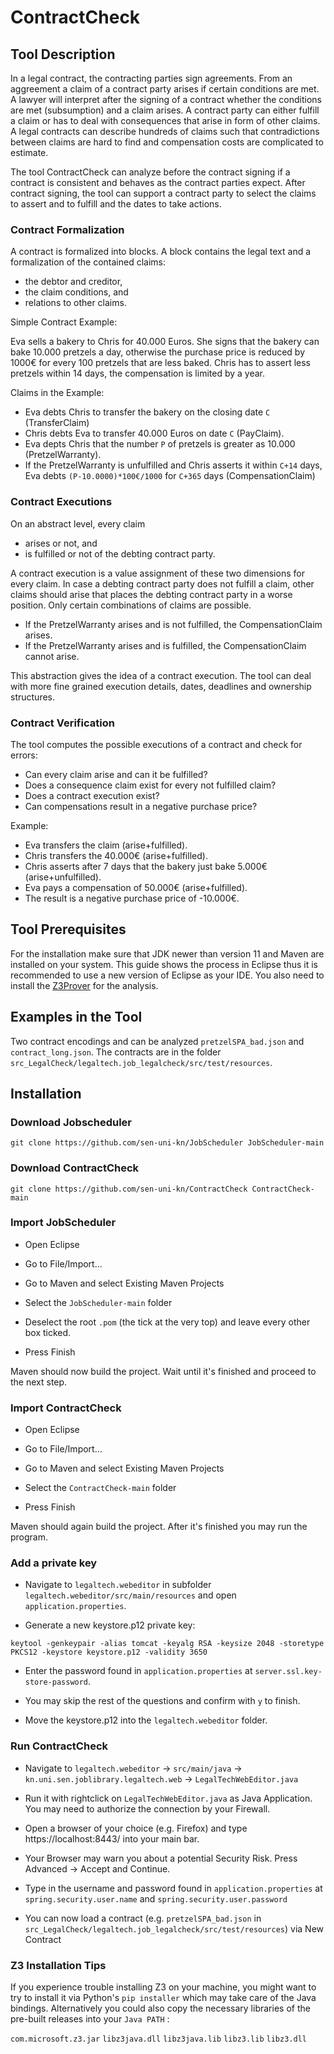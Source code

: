 # ContractCheck
## Tool Description
In a legal contract, the contracting parties sign agreements. From an aggreement a claim of a contract party arises if certain conditions are met. A lawyer will interpret after the signing of a contract whether the conditions are met (subsumption) and a claim arises. A contract party can either fulfill a claim or has to deal with consequences that arise in form of other claims. A legal contracts can describe hundreds of claims such that contradictions between claims are hard to find and compensation costs are complicated to estimate.

The tool ContractCheck can analyze before the contract signing if a contract is consistent and behaves as the contract parties expect. After contract signing, the tool can support a contract party to select the claims to assert and to fulfill and the dates to take actions.

### Contract Formalization
A contract is formalized into blocks. A block contains the legal text and a formalization of the contained claims: 
- the debtor and creditor,
- the claim conditions, and
- relations to other claims. 

Simple Contract Example:

Eva sells a bakery to Chris for 40.000 Euros. She signs that the bakery can bake 10.000 pretzels a day, otherwise the purchase price is reduced by 1000€ for every 100 pretzels that are less baked. Chris has to assert less pretzels within 14 days, the compensation is limited by a year.

Claims in the Example:
- Eva debts Chris to transfer the bakery on the closing date `C` (TransferClaim)
- Chris debts Eva to transfer 40.000 Euros on date `C` (PayClaim).
- Eva depts Chris that the number `P` of pretzels is greater as 10.000 (PretzelWarranty).
- If the PretzelWarranty is unfulfilled and Chris asserts it within `C+14` days, Eva debts `(P-10.0000)*100€/1000` for `C+365` days (CompensationClaim)

### Contract Executions
On an abstract level, every claim 
- arises or not, and
- is fulfilled or not of the debting contract party.

A contract execution is a value assignment of these two dimensions for every claim. In case a debting contract party does not fulfill a claim, other claims should arise that places the debting contract party in a worse position. Only certain combinations of claims are possible.
- If the PretzelWarranty arises and is not fulfilled, the CompensationClaim arises.
- If the PretzelWarranty arises and is fulfilled, the CompensationClaim cannot arise.

This abstraction gives the idea of a contract execution. The tool can deal with more fine grained execution details, dates, deadlines and ownership structures. 

### Contract Verification
The tool computes the possible executions of a contract and check for errors: 
- Can every claim arise and can it be fulfilled?
- Does a consequence claim exist for every not fulfilled claim?
- Does a contract execution exist?
- Can compensations result in a negative purchase price?

Example:
- Eva transfers the claim (arise+fulfilled).
- Chris transfers the 40.000€ (arise+fulfilled).
- Chris asserts after 7 days that the bakery just bake 5.000€ (arise+unfulfilled).
- Eva pays a compensation of 50.000€ (arise+fulfilled).
- The result is a negative purchase price of -10.000€.

## Tool Prerequisites

For the installation make sure that JDK newer than version 11 and Maven are installed on your system. This guide shows the process in Eclipse thus it is recommended to use a new version of Eclipse as your IDE.
You also need to install the <a href="https://github.com/z3prover/z3/pkgs/container/z3">Z3Prover</a> for the analysis.

## Examples in the Tool

Two contract encodings and can be analyzed `pretzelSPA_bad.json` and `contract_long.json`.
The contracts are in the folder `src_LegalCheck/legaltech.job_legalcheck/src/test/resources`.

## Installation

### Download Jobscheduler

```
git clone https://github.com/sen-uni-kn/JobScheduler JobScheduler-main
```

### Download ContractCheck

```
git clone https://github.com/sen-uni-kn/ContractCheck ContractCheck-main
```

### Import JobScheduler

- Open Eclipse

- Go to File/Import...

- Go to Maven and select Existing Maven Projects

- Select the `JobScheduler-main` folder

- Deselect the root `.pom` (the tick at the very top) and leave every other box ticked. 

- Press Finish

Maven should now build the project. Wait until it's finished and proceed to the next step.

### Import ContractCheck

- Open Eclipse

- Go to File/Import...

- Go to Maven and select Existing Maven Projects

- Select the `ContractCheck-main` folder

- Press Finish

Maven should again build the project. After it's finished you may run the program.

### Add a private key

- Navigate to `legaltech.webeditor` in subfolder `legaltech.webeditor/src/main/resources` and open `application.properties`.

- Generate a new keystore.p12 private key:

```
keytool -genkeypair -alias tomcat -keyalg RSA -keysize 2048 -storetype PKCS12 -keystore keystore.p12 -validity 3650
```
- Enter the password found in `application.properties` at `server.ssl.key-store-password`.

- You may skip the rest of the questions and confirm with `y` to finish.

- Move the keystore.p12 into the `legaltech.webeditor` folder.


### Run ContractCheck

- Navigate to `legaltech.webeditor` -> `src/main/java` -> `kn.uni.sen.joblibrary.legaltech.web` -> `LegalTechWebEditor.java`

- Run it with rightclick on `LegalTechWebEditor.java` as Java Application. You may need to authorize the connection by your Firewall.

- Open a browser of your choice (e.g. Firefox) and type https://localhost:8443/ into your main bar.

- Your Browser may warn you about a potential Security Risk. Press Advanced -> Accept and Continue.

- Type in the username and password found in `application.properties` at `spring.security.user.name` and `spring.security.user.password`

- You can now load a contract (e.g. `pretzelSPA_bad.json` in `src_LegalCheck/legaltech.job_legalcheck/src/test/resources`) via New Contract

### Z3 Installation Tips

If you experience trouble installing Z3 on your machine, you might want to try to install it via Python's `pip installer` which may take care of the Java bindings.
Alternatively you could also copy the necessary libraries of the pre-built releases into your `Java PATH` : 

`com.microsoft.z3.jar`
`libz3java.dll`
`libz3java.lib`
`libz3.lib`
`libz3.dll`
